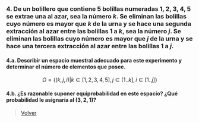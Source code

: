 ### <a name="4"></a> 4. De un bolillero que contiene 5 bolillas numeradas 1, 2, 3, 4, 5 se extrae una al azar, sea la número $k$. Se eliminan las bolillas cuyo número es mayor que $k$ de la urna y se hace una segunda extracción al azar entre las bolillas 1 a $k$, sea la número $j$. Se eliminan las bolillas cuyo número es mayor que $j$ de la urna y se hace una tercera extracción al azar entre las bolillas 1 a $j$.

#### <a name="4.a"></a> 4.a. Describir un espacio muestral adecuado para este experimento y determinar el número de elementos que posee.

```math
\Omega = \{ (k, j, i) | k \in [1,2,3,4,5], j \in [1..k], i \in [1..j] \}
```

#### <a name="4.b"></a> 4.b. ¿Es razonable suponer equiprobabilidad en este espacio? ¿Qué probabilidad le asignaría al $(3,2,1)$?



> [Volver](../README.md)
